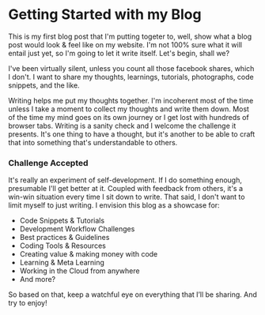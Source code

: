 # Getting Started with my Blog

This is my first blog post that I'm putting togeter to, well, show what a blog post would look & feel like on my website.
I'm not 100% sure what it will entail just yet, so I'm going to let it write itself. Let's begin, shall we?

I've been virtually silent, unless you count all those facebook shares, which I don't. I want to share my thoughts, learnings,
tutorials, photographs, code snippets, and the like.

Writing helps me put my thoughts together. I'm incoherent most of the time  unless I take a moment to collect my thoughts 
and write them down. Most of the time my mind goes on its own journey or I get lost with hundreds of browser tabs. 
Writing is a sanity check and I welcome the challenge it presents. It's one thing to have a thought, but it's another 
to be able to craft that into something that's understandable to others.

### Challenge Accepted
It's really an experiment of self-development. If I do something enough, presumable I'll get better at it. Coupled with 
feedback from others, it's a win-win situation every time I sit down to write. That said, I don't want to limit myself 
to just writing. I envision this blog as a showcase for:

* Code Snippets & Tutorials
* Development Workflow Challenges
* Best practices & Guidelines
* Coding Tools & Resources
* Creating value & making money with code
* Learning & Meta Learning
* Working in the Cloud from anywhere
* And more?

So based on that, keep a watchful eye on everything that I’ll be sharing. And try to enjoy!
